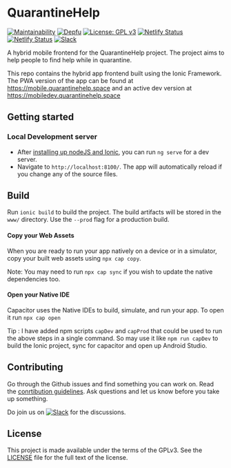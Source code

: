 # QuarantineHelp

[![Maintainability](https://api.codeclimate.com/v1/badges/0184dd0103afb39b9b36/maintainability)](https://codeclimate.com/github/Quarantine-Help/quarantine-help-hybrid/maintainability)
[![Depfu](https://badges.depfu.com/badges/8bf41f1c7aea414b96f712e8d77f86be/count.svg)](https://depfu.com/github/Quarantine-Help/quarantine-help-hybrid?project_id=11656)
[![License: GPL v3](https://img.shields.io/badge/License-GPL%20v3-blue.svg)](https://www.gnu.org/licenses/gpl-3.0)
[![Netlify Status](https://img.shields.io/netlify/c3bf37cb-7592-4f95-8e89-c2636bfd9bf0?label=netlify%20live)](https://app.netlify.com/sites/qhmobile/deploys)
[![Netlify Status](https://img.shields.io/netlify/5b4633d8-6473-4c15-bed7-acf6b442adf1?label=netlify%20dev)](https://app.netlify.com/sites/qhmobiledev/deploys)
[![Slack](https://cdn.brandfolder.io/5H442O3W/as/pl546j-7le8zk-ex8w65/Slack_RGB.auto?width=78&height=20)][slack-invite]

A hybrid mobile frontend for the QuarantineHelp project. The project aims to help people to find help while in quarantine.

This repo contains the hybrid app frontend built using the Ionic Framework. The PWA version of the app can be found at https://mobile.quarantinehelp.space and an active dev version at https://mobiledev.quarantinehelp.space

## Getting started

### Local Development server

- After [installing up nodeJS and Ionic](https://ionicframework.com/docs/installation/cli), you can run `ng serve` for a dev server.
- Navigate to `http://localhost:8100/`. The app will automatically reload if you change any of the source files.

## Build

Run `ionic build` to build the project. The build artifacts will be stored in the `www/` directory. Use the `--prod` flag for a production build.

#### Copy your Web Assets

When you are ready to run your app natively on a device or in a simulator, copy your built web assets using `npx cap copy`.

Note: You may need to run `npx cap sync` if you wish to update the native dependencies too.

#### Open your Native IDE

Capacitor uses the Native IDEs to build, simulate, and run your app. To open it run `npx cap open`

Tip : I have added npm scripts `capDev` and `capProd` that could be used to run the above steps in a single command. So may use it like `npm run capDev` to build the Ionic project, sync for capacitor and open up Android Studio.

## Contributing

Go through the Github issues and find something you can work on. Read the [conrtibution guidelines](https://github.com/Quarantine-Help/quarantine-help-hybrid/blob/master/CONTRIBUTING.md). Ask questions and let us know before you take up something. 

Do join us on [![Slack](https://cdn.brandfolder.io/5H442O3W/as/pl546j-7le8zk-ex8w65/Slack_RGB.auto?width=78&height=20)][slack-invite] for the discussions.

## License

This project is made available under the terms of the GPLv3. See the [LICENSE][license] file for the full text of the license.

[license]: https://github.com/Quarantine-Help/quarantine-help-hybrid/blob/master/LICENSE
[slack-invite]: https://join.slack.com/t/quarantinehelp/shared_invite/zt-d0259x7q-BiC_viQhLRoQqqc5j~P0uw
